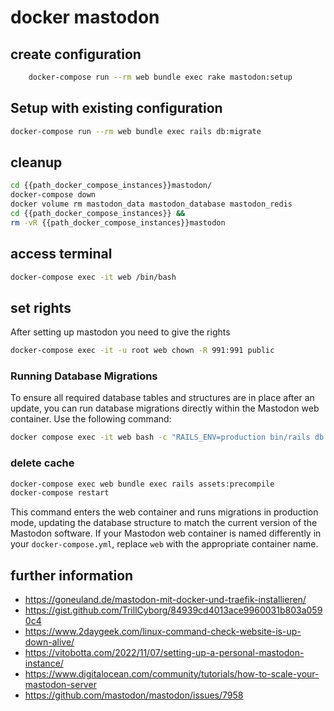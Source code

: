 # docker mastodon

## create configuration
```bash
    docker-compose run --rm web bundle exec rake mastodon:setup
```

## Setup with existing configuration
```bash 
docker-compose run --rm web bundle exec rails db:migrate
```

## cleanup
```bash
cd {{path_docker_compose_instances}}mastodon/
docker-compose down
docker volume rm mastodon_data mastodon_database mastodon_redis
cd {{path_docker_compose_instances}} &&
rm -vR {{path_docker_compose_instances}}mastodon
```

## access terminal
```bash
docker-compose exec -it web /bin/bash
```

## set rights

After setting up mastodon you need to give the rights 

```bash
docker-compose exec -it -u root web chown -R 991:991 public
```

### Running Database Migrations

To ensure all required database tables and structures are in place after an update, you can run database migrations directly within the Mastodon web container. Use the following command:

```bash
docker compose exec -it web bash -c "RAILS_ENV=production bin/rails db:migrate"
```

### delete cache
```bash
docker-compose exec web bundle exec rails assets:precompile
docker-compose restart
```

This command enters the web container and runs migrations in production mode, updating the database structure to match the current version of the Mastodon software. If your Mastodon web container is named differently in your `docker-compose.yml`, replace `web` with the appropriate container name.

## further information
- https://goneuland.de/mastodon-mit-docker-und-traefik-installieren/
- https://gist.github.com/TrillCyborg/84939cd4013ace9960031b803a0590c4
- https://www.2daygeek.com/linux-command-check-website-is-up-down-alive/
- https://vitobotta.com/2022/11/07/setting-up-a-personal-mastodon-instance/
- https://www.digitalocean.com/community/tutorials/how-to-scale-your-mastodon-server
- https://github.com/mastodon/mastodon/issues/7958

